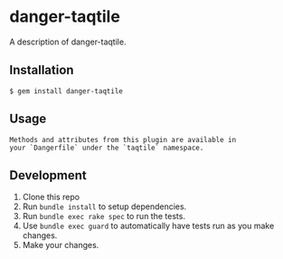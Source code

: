 # danger-taqtile

A description of danger-taqtile.

## Installation

    $ gem install danger-taqtile

## Usage

    Methods and attributes from this plugin are available in
    your `Dangerfile` under the `taqtile` namespace.

## Development

1. Clone this repo
2. Run `bundle install` to setup dependencies.
3. Run `bundle exec rake spec` to run the tests.
4. Use `bundle exec guard` to automatically have tests run as you make changes.
5. Make your changes.
